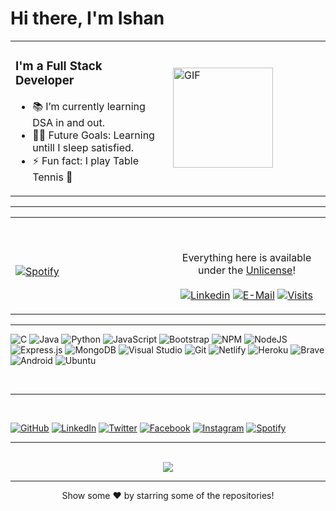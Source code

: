 # Hi there, I'm **Ishan**

<table width="100%"> 
  <tr>
    <td width="50%">
      <h3>I'm a Full Stack Developer</h3>
      <ul>
        <li>📚 I’m currently learning DSA in and out.</li>
        <li>💪🏼 Future Goals: Learning untill I sleep satisfied.</li>
        <li>⚡ Fun fact: I play Table Tennis 🏓</li>
      </ul>
    </td>
    <td width="50%">
      <img alt="GIF" height="160px" src="https://media.giphy.com/media/du3J3cXyzhj75IOgvA/giphy.gif">
    </td>

  </tr>
</table>

---

<table width="100%"> 
  <tr>
  <td width="50%">
      
&nbsp; <br> [![Spotify](https://novatorem.vercel.app/api/spotify)](https://open.spotify.com/user/omnitenebris)

  </td>
  <td width="50%">

<br><p align="center">Everything here is available under the [Unlicense](https://choosealicense.com/licenses/unlicense/)!<br><br>
[![Linkedin](https://img.shields.io/badge/linked-in-369?style=flat-square&logo=linkedin&logoColor=white&color=blue)](https://www.linkedin.com/in/andrew-novac)
[![E-Mail](https://img.shields.io/badge/email-reveal-2a8?style=flat-square&logo=gmail&logoColor=white)](https://mailhide.io/e/5ck1H)
[![Visits](https://komarev.com/ghpvc/?username=novatorem&logo=GitHub&label=github%20visits&color=336699&logoColor=white&style=flat-square)](https://github.com/novatorem)

</p>
  </td>
  </table>

<!-- <table width="100%">
  <tr>
  <td width="50%">

&nbsp; <br> [![Spotify](https://novatorem.bgstatic.vercel.app/api/spotify)](https://open.spotify.com/user/go7y0s5sofwe71y51sgkul7vd?si=283bbea9ca254d39)

  </td>
  <td width="50%">
    <img alt="GIF" height="170px" src="https://media.giphy.com/media/J5B1Y8QZnzXXbLQIBu/giphy.gif" />
  </td>
</table> -->

---

![C](https://img.shields.io/badge/c-%2300599C.svg?style=for-the-badge&logo=c&logoColor=white)
![Java](https://img.shields.io/badge/java-%23ED8B00.svg?style=for-the-badge&logo=java&logoColor=white)
![Python](https://img.shields.io/badge/python-3670A0?style=for-the-badge&logo=python&logoColor=ffdd54)
![JavaScript](https://img.shields.io/badge/javascript-%23323330.svg?style=for-the-badge&logo=javascript&logoColor=%23F7DF1E)
![Bootstrap](https://img.shields.io/badge/bootstrap-%23563D7C.svg?style=for-the-badge&logo=bootstrap&logoColor=white)
![NPM](https://img.shields.io/badge/NPM-%23000000.svg?style=for-the-badge&logo=npm&logoColor=white)
![NodeJS](https://img.shields.io/badge/node.js-6DA55F?style=for-the-badge&logo=node.js&logoColor=white)
![Express.js](https://img.shields.io/badge/express.js-%23404d59.svg?style=for-the-badge&logo=express&logoColor=%2361DAFB)
![MongoDB](https://img.shields.io/badge/MongoDB-%234ea94b.svg?style=for-the-badge&logo=mongodb&logoColor=white)
![Visual Studio](https://img.shields.io/badge/Visual%20Studio-5C2D91.svg?style=for-the-badge&logo=visual-studio&logoColor=white)
![Git](https://img.shields.io/badge/git-%23F05033.svg?style=for-the-badge&logo=git&logoColor=white)
![Netlify](https://img.shields.io/badge/netlify-%23000000.svg?style=for-the-badge&logo=netlify&logoColor=#00C7B7)
![Heroku](https://img.shields.io/badge/heroku-%23430098.svg?style=for-the-badge&logo=heroku&logoColor=white)
![Brave](https://img.shields.io/badge/Brave-FB542B?style=for-the-badge&logo=Brave&logoColor=white)
![Android](https://img.shields.io/badge/Android-3DDC84?style=for-the-badge&logo=android&logoColor=white)
![Ubuntu](https://img.shields.io/badge/Ubuntu-E95420?style=for-the-badge&logo=ubuntu&logoColor=white)

<br/>

---

<br/>

[![GitHub](https://img.shields.io/badge/github-%23121011.svg?style=for-the-badge&logo=github&logoColor=white)](https://github.com/ishanbagchi)
[![LinkedIn](https://img.shields.io/badge/linkedin-%230077B5.svg?style=for-the-badge&logo=linkedin&logoColor=white)](https://linkedin.com/in/ishan-bagchi)
[![Twitter](https://img.shields.io/badge/Twitter-%231DA1F2.svg?style=for-the-badge&logo=Twitter&logoColor=white)](https://twitter.com/ishan_bagchi)
[![Facebook](https://img.shields.io/badge/Facebook-%231877F2.svg?style=for-the-badge&logo=Facebook&logoColor=white)](https://facebook.com/ib.perman)
[![Instagram](https://img.shields.io/badge/Instagram-%23E4405F.svg?style=for-the-badge&logo=Instagram&logoColor=white)](https://instagram.com/ib.perman)
[![Spotify](https://img.shields.io/badge/Spotify-1ED760?style=for-the-badge&logo=spotify&logoColor=white)](https://open.spotify.com/user/go7y0s5sofwe71y51sgkul7vd?si=d7a34f27224141f8)

---

<br/>

  <div align="center"> 
     <a href="">
      <img align="center" src="https://github-readme-stats-sigma-five.vercel.app/api?username=ishanbagchi&show_icons=true&count_private=true&theme=calm&line_height=25" />
    </a>
</div

<br/>

---

<p align="center">
Show some ❤️ by starring some of the repositories!
</p>
